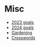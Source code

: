 
# Misc

* [2023 goals](2023.html)
* [2024 goals](2024.html)
* [Gardening](gardening.html)
* [Crosswords](crosswords.html)

